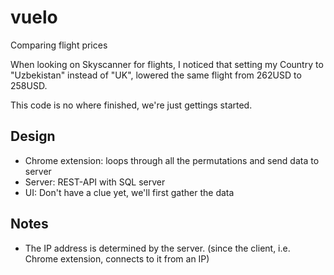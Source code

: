 # vuelo
Comparing flight prices

When looking on Skyscanner for flights,
I noticed that setting my Country to "Uzbekistan" instead of "UK",
lowered the same flight from 262USD to 258USD.

This code is no where finished,
we're just gettings started.

## Design

+ Chrome extension: loops through all the permutations and send data to server
+ Server: REST-API with SQL server
+ UI: Don't have a clue yet, we'll first gather the data

## Notes

+ The IP address is determined by the server. (since the client, i.e. Chrome extension, connects to it from an IP)
